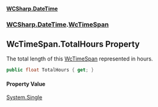 #### [WCSharp\.DateTime](README.md 'README')
### [WCSharp\.DateTime](WCSharp.DateTime.md 'WCSharp\.DateTime').[WcTimeSpan](WCSharp.DateTime.WcTimeSpan.md 'WCSharp\.DateTime\.WcTimeSpan')

## WcTimeSpan\.TotalHours Property

The total length of this [WcTimeSpan](WCSharp.DateTime.WcTimeSpan.md 'WCSharp\.DateTime\.WcTimeSpan') represented in hours\.

```csharp
public float TotalHours { get; }
```

#### Property Value
[System\.Single](https://learn.microsoft.com/en-us/dotnet/api/system.single 'System\.Single')